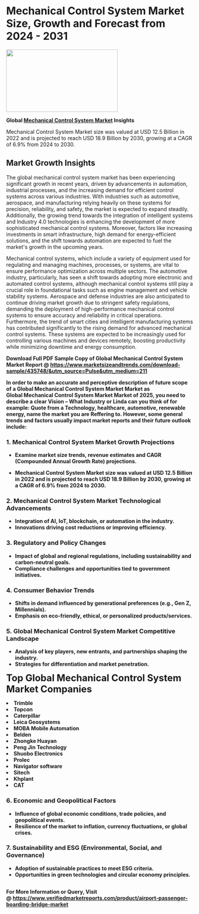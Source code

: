 <H1>Mechanical Control System Market Size, Growth and Forecast from 2024 - 2031</H1><img class="aligncenter size-medium wp-image-584254" src="https://thirdeyenews.in/wp-content/uploads/2024/09/Global-Market-Research-300x168.jpeg" alt="" width="300" height="168" /><p><strong>Global&nbsp;<a href="https://www.marketsizeandtrends.com/download-sample/435748/&amp;utm_source=Pulse&amp;utm_medium=211">Mechanical Control System Market</a> Insights</strong></p><p>Mechanical Control System Market size was valued at USD 12.5 Billion in 2022 and is projected to reach USD 18.9 Billion by 2030, growing at a CAGR of 6.9% from 2024 to 2030.</p><p><h2>Market Growth Insights</h2> <p>The global mechanical control system market has been experiencing significant growth in recent years, driven by advancements in automation, industrial processes, and the increasing demand for efficient control systems across various industries. With industries such as automotive, aerospace, and manufacturing relying heavily on these systems for precision, reliability, and safety, the market is expected to expand steadily. Additionally, the growing trend towards the integration of intelligent systems and Industry 4.0 technologies is enhancing the development of more sophisticated mechanical control systems. Moreover, factors like increasing investments in smart infrastructure, high demand for energy-efficient solutions, and the shift towards automation are expected to fuel the market's growth in the upcoming years.</p> <p><strong></strong></p> <p>Mechanical control systems, which include a variety of equipment used for regulating and managing machines, processes, or systems, are vital to ensure performance optimization across multiple sectors. The automotive industry, particularly, has seen a shift towards adopting more electronic and automated control systems, although mechanical control systems still play a crucial role in foundational tasks such as engine management and vehicle stability systems. Aerospace and defense industries are also anticipated to continue driving market growth due to stringent safety regulations, demanding the deployment of high-performance mechanical control systems to ensure accuracy and reliability in critical operations. Furthermore, the trend of smart cities and intelligent manufacturing systems has contributed significantly to the rising demand for advanced mechanical control systems. These systems are expected to be increasingly used for controlling various machines and devices remotely, boosting productivity while minimizing downtime and energy consumption.</p> <p><strong></p><p><span class=""><strong>Download Full PDF Sample Copy of Global Mechanical Control System Market Report</strong> @ <a href="https://www.marketsizeandtrends.com/download-sample/435748/&amp;utm_source=Pulse&amp;utm_medium=211" target="_blank">https://www.marketsizeandtrends.com/download-sample/435748/&amp;utm_source=Pulse&amp;utm_medium=211</a></span></p><p>In order to make an accurate and perceptive description of future scope of a Global&nbsp;Mechanical Control System Market Market as Global&nbsp;Mechanical Control System Market Market of 2025, you need to describe a clear Vision &ndash; What Industry or Linda can you think of for example: Quote from a Technology, healthcare, automotive, renewable energy, name the market you are Reffering to. However, some general trends and factors usually impact market reports and their future outlook include:</p><h3>1.&nbsp;<strong>Mechanical Control System Market Growth Projections</strong></h3><ul><li>Examine market size trends, revenue estimates and CAGR (Compounded Annual Growth Rate) projections.</li><li><p>Mechanical Control System Market size was valued at USD 12.5 Billion in 2022 and is projected to reach USD 18.9 Billion by 2030, growing at a CAGR of 6.9% from 2024 to 2030.</p></li></ul><h3>2.&nbsp;<strong>Mechanical Control System Market Technological Advancements</strong></h3><ul><li>Integration of AI, IoT, blockchain, or automation in the industry.</li><li>Innovations driving cost reductions or improving efficiency.</li></ul><h3>3.&nbsp;<strong>Regulatory and Policy Changes</strong></h3><ul><li>Impact of global and regional regulations, including sustainability and carbon-neutral goals.</li><li>Compliance challenges and opportunities tied to government initiatives.</li></ul><h3>4.&nbsp;<strong>Consumer Behavior Trends</strong></h3><ul><li>Shifts in demand influenced by generational preferences (e.g., Gen Z, Millennials).</li><li>Emphasis on eco-friendly, ethical, or personalized products/services.</li></ul><h3>5.&nbsp;<strong>Global Mechanical Control System Market Competitive Landscape</strong></h3><ul><li>Analysis of key players, new entrants, and partnerships shaping the industry.</li><li>Strategies for differentiation and market penetration.</li></ul><p data-pm-slice="1 1 []"><span style="color: inherit; font-family: inherit; font-size: 25px;">Top Global Mechanical Control System Market Companies</span></p><div class="" data-test-id=""><p><li>Trimble</li><li> Topcon</li><li> Caterpillar</li><li> Leica Geosystems</li><li> MOBA Mobile Automation</li><li> Belden</li><li> Zhongke Huayan</li><li> Peng Jin Technology</li><li> Shuobo Electronics</li><li> Prolec</li><li> Navigator software</li><li> Sitech</li><li> Khplant</li><li> CAT</li></p></div><h3>6.&nbsp;<strong>Economic and Geopolitical Factors</strong></h3><ul><li>Influence of global economic conditions, trade policies, and geopolitical events.</li><li>Resilience of the market to inflation, currency fluctuations, or global crises.</li></ul><h3>7.&nbsp;<strong>Sustainability and ESG (Environmental, Social, and Governance)</strong></h3><ul><li>Adoption of sustainable practices to meet ESG criteria.</li><li>Opportunities in green technologies and circular economy principles.</li></ul><h2><strong style="font-size: 14px;">For More Information or Query, Visit @&nbsp;</strong><a style="background-color: #ffffff; font-size: 14px;" href="https://www.marketsizeandtrends.com/report/mechanical-control-system-market/" target="_blank">https://www.verifiedmarketreports.com/product/airport-passenger-boarding-bridge-market</a></h2>
